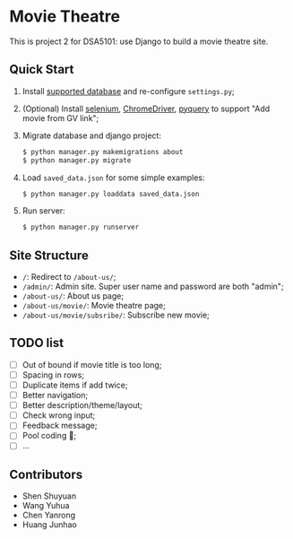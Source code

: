 # Movie Theatre

This is project 2 for DSA5101: use Django to build a movie theatre site.

## Quick Start

1. Install [supported database](https://docs.djangoproject.com/en/4.1/topics/install/#database-installation) and re-configure `settings.py`;
2. (Optional) Install [selenium](https://pypi.org/project/selenium/), [ChromeDriver](https://chromedriver.chromium.org/), [pyquery](https://pypi.org/project/pyquery/) to support "Add movie from GV link";
3. Migrate database and django project:

   ```bash
   $ python manager.py makemigrations about
   $ python manager.py migrate
   ```
4. Load `saved_data.json` for some simple examples:

   ```bash
   $ python manager.py loaddata saved_data.json
   ```
5. Run server:

   ```bash
   $ python manager.py runserver
   ```

## Site Structure

- `/`: Redirect to `/about-us/`;
- `/admin/`: Admin site. Super user name and password are both "admin";
- `/about-us/`: About us page;
- `/about-us/movie/`: Movie theatre page;
- `/about-us/movie/subsribe/`: Subscribe new movie;

## TODO list

- [ ] Out of bound if movie title is too long;
- [ ] Spacing in rows;
- [ ] Duplicate items if add twice;
- [ ] Better navigation;
- [ ] Better description/theme/layout;
- [ ] Check wrong input;
- [ ] Feedback message;
- [ ] Pool coding :smiling_face_with_tear:;
- [ ] ...

## Contributors

- Shen Shuyuan
- Wang Yuhua
- Chen Yanrong
- Huang Junhao
